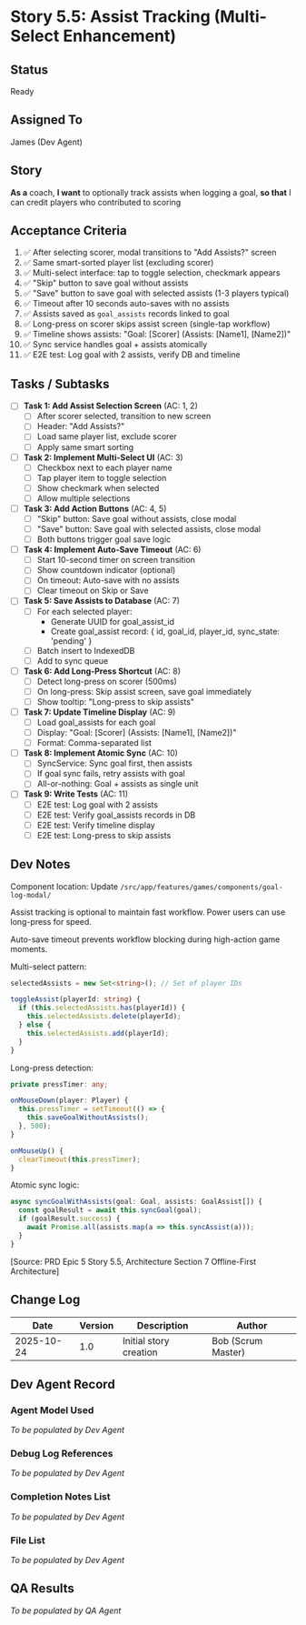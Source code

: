 # Story 5.5: Assist Tracking (Multi-Select Enhancement)

## Status
Ready

## Assigned To
James (Dev Agent)

## Story
**As a** coach,
**I want** to optionally track assists when logging a goal,
**so that** I can credit players who contributed to scoring

## Acceptance Criteria
1. ✅ After selecting scorer, modal transitions to "Add Assists?" screen
2. ✅ Same smart-sorted player list (excluding scorer)
3. ✅ Multi-select interface: tap to toggle selection, checkmark appears
4. ✅ "Skip" button to save goal without assists
5. ✅ "Save" button to save goal with selected assists (1-3 players typical)
6. ✅ Timeout after 10 seconds auto-saves with no assists
7. ✅ Assists saved as `goal_assists` records linked to goal
8. ✅ Long-press on scorer skips assist screen (single-tap workflow)
9. ✅ Timeline shows assists: "Goal: [Scorer] (Assists: [Name1], [Name2])"
10. ✅ Sync service handles goal + assists atomically
11. ✅ E2E test: Log goal with 2 assists, verify DB and timeline

## Tasks / Subtasks

- [ ] **Task 1: Add Assist Selection Screen** (AC: 1, 2)
  - [ ] After scorer selected, transition to new screen
  - [ ] Header: "Add Assists?"
  - [ ] Load same player list, exclude scorer
  - [ ] Apply same smart sorting

- [ ] **Task 2: Implement Multi-Select UI** (AC: 3)
  - [ ] Checkbox next to each player name
  - [ ] Tap player item to toggle selection
  - [ ] Show checkmark when selected
  - [ ] Allow multiple selections

- [ ] **Task 3: Add Action Buttons** (AC: 4, 5)
  - [ ] "Skip" button: Save goal without assists, close modal
  - [ ] "Save" button: Save goal with selected assists, close modal
  - [ ] Both buttons trigger goal save logic

- [ ] **Task 4: Implement Auto-Save Timeout** (AC: 6)
  - [ ] Start 10-second timer on screen transition
  - [ ] Show countdown indicator (optional)
  - [ ] On timeout: Auto-save with no assists
  - [ ] Clear timeout on Skip or Save

- [ ] **Task 5: Save Assists to Database** (AC: 7)
  - [ ] For each selected player:
    - Generate UUID for goal_assist_id
    - Create goal_assist record: { id, goal_id, player_id, sync_state: 'pending' }
  - [ ] Batch insert to IndexedDB
  - [ ] Add to sync queue

- [ ] **Task 6: Add Long-Press Shortcut** (AC: 8)
  - [ ] Detect long-press on scorer (500ms)
  - [ ] On long-press: Skip assist screen, save goal immediately
  - [ ] Show tooltip: "Long-press to skip assists"

- [ ] **Task 7: Update Timeline Display** (AC: 9)
  - [ ] Load goal_assists for each goal
  - [ ] Display: "Goal: [Scorer] (Assists: [Name1], [Name2])"
  - [ ] Format: Comma-separated list

- [ ] **Task 8: Implement Atomic Sync** (AC: 10)
  - [ ] SyncService: Sync goal first, then assists
  - [ ] If goal sync fails, retry assists with goal
  - [ ] All-or-nothing: Goal + assists as single unit

- [ ] **Task 9: Write Tests** (AC: 11)
  - [ ] E2E test: Log goal with 2 assists
  - [ ] E2E test: Verify goal_assists records in DB
  - [ ] E2E test: Verify timeline display
  - [ ] E2E test: Long-press to skip assists

## Dev Notes

Component location: Update `/src/app/features/games/components/goal-log-modal/`

Assist tracking is optional to maintain fast workflow. Power users can use long-press for speed.

Auto-save timeout prevents workflow blocking during high-action game moments.

Multi-select pattern:
```typescript
selectedAssists = new Set<string>(); // Set of player IDs

toggleAssist(playerId: string) {
  if (this.selectedAssists.has(playerId)) {
    this.selectedAssists.delete(playerId);
  } else {
    this.selectedAssists.add(playerId);
  }
}
```

Long-press detection:
```typescript
private pressTimer: any;

onMouseDown(player: Player) {
  this.pressTimer = setTimeout(() => {
    this.saveGoalWithoutAssists();
  }, 500);
}

onMouseUp() {
  clearTimeout(this.pressTimer);
}
```

Atomic sync logic:
```typescript
async syncGoalWithAssists(goal: Goal, assists: GoalAssist[]) {
  const goalResult = await this.syncGoal(goal);
  if (goalResult.success) {
    await Promise.all(assists.map(a => this.syncAssist(a)));
  }
}
```

[Source: PRD Epic 5 Story 5.5, Architecture Section 7 Offline-First Architecture]

## Change Log

| Date | Version | Description | Author |
|------|---------|-------------|---------|
| 2025-10-24 | 1.0 | Initial story creation | Bob (Scrum Master) |

## Dev Agent Record

### Agent Model Used
_To be populated by Dev Agent_

### Debug Log References
_To be populated by Dev Agent_

### Completion Notes List
_To be populated by Dev Agent_

### File List
_To be populated by Dev Agent_

## QA Results
_To be populated by QA Agent_
